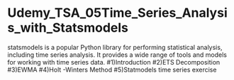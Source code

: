 # Udemy_TSA_05Time_Series_Analysis_with_Statsmodels
statsmodels is a popular Python library for performing statistical analysis, including time series analysis. It provides a wide range of tools and models for working with time series data. #1)Introduction  #2)ETS Decomposition  #3)EWMA  #4)Holt -Winters Method #5)Statmodels time series exercise
